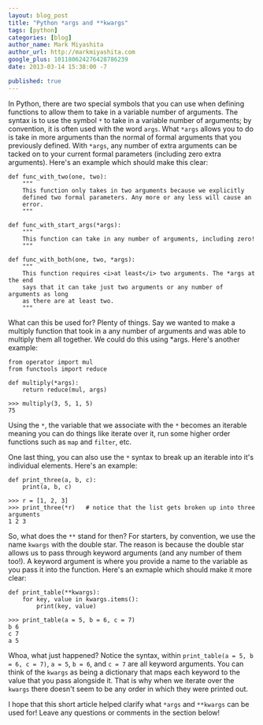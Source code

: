 ```yaml
---
layout: blog_post
title: "Python *args and **kwargs"
tags: [python]
categories: [blog]
author_name: Mark Miyashita
author_url: http://markmiyashita.com
google_plus: 101180624276428786239
date: 2013-03-14 15:38:00 -7

published: true
---
```


<!--start-->
In Python, there are two special symbols that you can use when defining functions to allow them to take in a variable number of arguments. The syntax is to use the symbol `*` to take in a variable number of arguments; by convention, it is often used with the word `args`. What `*args` allows you to do is take in more arguments than the normal of formal arguments that you previously defined. With `*args`, any number of extra arguments can be tacked on to your current formal parameters (including zero extra arguments). Here's an example which should make this clear:
<!--end-->

    def func_with_two(one, two):
        """
        This function only takes in two arguments because we explicitly
        defined two formal parameters. Any more or any less will cause an
        error.
        """

    def func_with_start_args(*args):
        """
        This function can take in any number of arguments, including zero!
        """

    def func_with_both(one, two, *args):
        """
        This function requires <i>at least</i> two arguments. The *args at the end
        says that it can take just two arguments or any number of arguments as long
        as there are at least two.
        """

What can this be used for? Plenty of things. Say we wanted to make a multiply function that took in a any number of arguments and was able to multiply them all together. We could do this using *args. Here's another example:

    from operator import mul
    from functools import reduce

    def multiply(*args):
        return reduce(mul, args)

    >>> multiply(3, 5, 1, 5)
    75

Using the `*`, the variable that we associate with the `*` becomes an iterable meaning you can do things like iterate over it, run some higher order functions such as `map` and `filter`, etc.

One last thing, you can also use the `*` syntax to break up an iterable into it's individual elements. Here's an example:

    def print_three(a, b, c):
        print(a, b, c)

    >>> r = [1, 2, 3]
    >>> print_three(*r)   # notice that the list gets broken up into three arguments
    1 2 3

So, what does the `**` stand for then? For starters, by convention, we use the name `kwargs` with the double star. The reason is because the double star allows us to pass through keyword arguments (and any number of them too!). A keyword argument is where you provide a name to the variable as you pass it into the function. Here's an exmaple which should make it more clear:

    def print_table(**kwargs):
        for key, value in kwargs.items():
            print(key, value)

    >>> print_table(a = 5, b = 6, c = 7)
    b 6
    c 7
    a 5

Whoa, what just happened? Notice the syntax, within `print_table(a = 5, b = 6, c = 7)`, `a = 5`, `b = 6`, and `c = 7` are all keyword arguments. You can think of the `kwargs` as being a dictionary that maps each keyword to the value that you pass alongside it. That is why when we iterate over the `kwargs` there doesn't seem to be any order in which they were printed out.

I hope that this short article helped clarify what `*args` and `**kwargs` can be used for! Leave any questions or comments in the section below!
